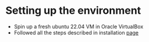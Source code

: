 # Setting up the environment

- Spin up a fresh ubuntu 22.04 VM in Oracle VirtualBox
- Followed all the steps described in installation [page](https://docs.ros.org/en/humble/Installation/Ubuntu-Install-Debians.html) 
